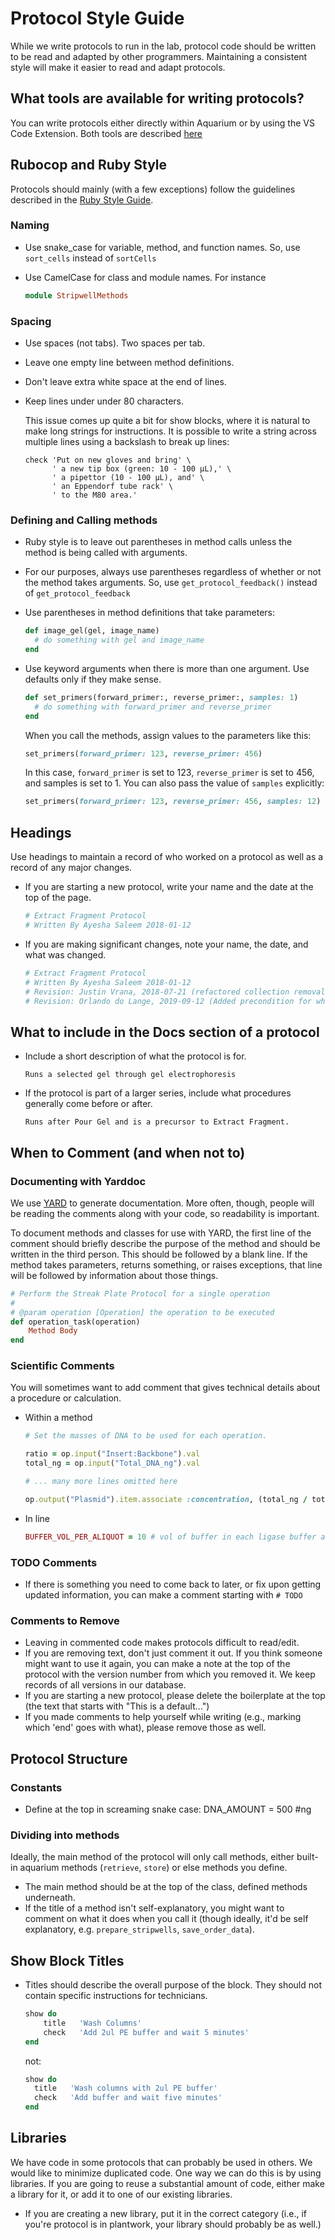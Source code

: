 # Protocol Style Guide

While we write protocols to run in the lab, protocol code should be written to be read and adapted by other programmers.
Maintaining a consistent style will make it easier to read and adapt protocols.

## What tools are available for writing protocols?

You can write protocols either directly within Aquarium or by using the VS Code Extension. Both tools are described <a href="#" onclick="select('Protocols', 'Developer Tools')">here</a>

## Rubocop and Ruby Style

Protocols should mainly (with a few exceptions) follow the guidelines described in the [Ruby Style Guide](https://rubystyle.guide/).

### Naming

- Use snake_case for variable, method, and function names.
  So, use `sort_cells` instead of `sortCells`
- Use CamelCase for class and module names.
  For instance

  ```ruby
  module StripwellMethods
  ```

### Spacing

- Use spaces (not tabs). Two spaces per tab.
- Leave one empty line between method definitions.
- Don't leave extra white space at the end of lines.
- Keep lines under under 80 characters.

  This issue comes up quite a bit for show blocks, where it is natural to make long strings for instructions.
  It is possible to write a string across multiple lines using a backslash to break up lines:

  ```
  check 'Put on new gloves and bring' \
        ' a new tip box (green: 10 - 100 µL),' \
        ' a pipettor (10 - 100 µL), and' \
        ' an Eppendorf tube rack' \
        ' to the M80 area.'
  ```

### Defining and Calling methods

- Ruby style is to leave out parentheses in method calls unless the method is being called with arguments.
- For our purposes, always use parentheses regardless of whether or not the method takes arguments.
  So, use `get_protocol_feedback()` instead of `get_protocol_feedback`

- Use parentheses in method definitions that take parameters:

  ```ruby
  def image_gel(gel, image_name)
    # do something with gel and image_name
  end
  ```

- Use keyword arguments when there is more than one argument.
  Use defaults only if they make sense.

  ```ruby
  def set_primers(forward_primer:, reverse_primer:, samples: 1)
    # do something with forward_primer and reverse_primer
  end
  ```

  When you call the methods, assign values to the parameters like this:

  ```ruby
  set_primers(forward_primer: 123, reverse_primer: 456)
  ```

  In this case, `forward_primer` is set to 123, `reverse_primer` is set to 456, and samples is set to 1.
  You can also pass the value of `samples` explicitly:

  ```ruby
  set_primers(forward_primer: 123, reverse_primer: 456, samples: 12)
  ```

## Headings

Use headings to maintain a record of who worked on a protocol as well as a record of any major changes.

- If you are starting a new protocol, write your name and the date at the top of the page.

  ```ruby
  # Extract Fragment Protocol
  # Written By Ayesha Saleem 2018-01-12
  ```

- If you are making significant changes, note your name, the date, and what was changed.

  ```ruby
  # Extract Fragment Protocol
  # Written By Ayesha Saleem 2018-01-12
  # Revision: Justin Vrana, 2018-07-21 (refactored collection removal procedure, added plasmid stock dilution)
  # Revision: Orlando do Lange, 2019-09-12 (Added precondition for when an input is a Ligation product)
  ```

## What to include in the Docs section of a protocol

- Include a short description of what the protocol is for.

  ```text
  Runs a selected gel through gel electrophoresis
  ```

- If the protocol is part of a larger series, include what procedures generally come before or after.

  ```text
  Runs after Pour Gel and is a precursor to Extract Fragment.
  ```

## When to Comment (and when not to)

### Documenting with Yarddoc

We use [YARD](https://www.rubydoc.info/gems/yard/file/docs/GettingStarted.md) to generate documentation.
More often, though, people will be reading the comments along with your code, so readability is important.

To document methods and classes for use with YARD, the first line of the comment should briefly describe the purpose of the method and should be written in the third person. This should be followed by a blank line. If the method takes parameters, returns something, or raises exceptions, that line will be followed by information about those things.

```ruby
# Perform the Streak Plate Protocol for a single operation
#
# @param operation [Operation] the operation to be executed
def operation_task(operation)
    Method Body
end
```

### Scientific Comments

You will sometimes want to add comment that gives technical details about a procedure or calculation.

- Within a method

  ```ruby
  # Set the masses of DNA to be used for each operation.

  ratio = op.input("Insert:Backbone").val
  total_ng = op.input("Total_DNA_ng").val

  # ... many more lines omitted here

  op.output("Plasmid").item.associate :concentration, (total_ng / total_µl)
  ```

- In line

  ```ruby
  BUFFER_VOL_PER_ALIQUOT = 10 # vol of buffer in each ligase buffer aliquot
  ```

### TODO Comments

- If there is something you need to come back to later, or fix upon getting updated information, you can make a comment starting with `# TODO`

### Comments to Remove

- Leaving in commented code makes protocols difficult to read/edit.
- If you are removing text, don't just comment it out. If you think someone might want to use it again, you can make a note at the top of the protocol with the version number from which you removed it. We keep records of all versions in our database.
- If you are starting a new protocol, please delete the boilerplate at the top (the text that starts with "This is a default...")
- If you made comments to help yourself while writing (e.g., marking which 'end' goes with what), please remove those as well.

## Protocol Structure

### Constants

- Define at the top in screaming snake case: DNA_AMOUNT = 500 #ng

### Dividing into methods

Ideally, the main method of the protocol will only call methods, either built-in aquarium methods (`retrieve`, `store`) or else methods you define.

- The main method should be at the top of the class, defined methods underneath.
- If the title of a method isn't self-explanatory, you might want to comment on what it does when you call it (though ideally, it'd be self explanatory, e.g. `prepare_stripwells`, `save_order_data`).

## Show Block Titles

- Titles should describe the overall purpose of the block. They should not contain specific instructions for technicians.

  ```ruby
  show do
      title   'Wash Columns'
      check   'Add 2ul PE buffer and wait 5 minutes'
  end
  ```

  not:

  ```ruby
  show do
    title   'Wash columns with 2ul PE buffer'
    check   'Add buffer and wait five minutes'
  end
  ```

## Libraries

We have code in some protocols that can probably be used in others. We would like to minimize duplicated code. One way we can do this is by using libraries. If you are going to reuse a substantial amount of code, either make a library for it, or add it to one of our existing libraries.

- If you are creating a new library, put it in the correct category (i.e., if you're protocol is in plantwork, your library should probably be as well.)
